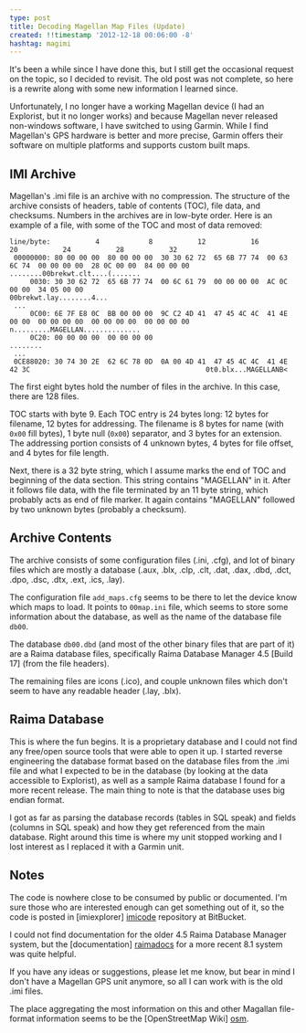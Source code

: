 ```yaml
---
type: post
title: Decoding Magellan Map Files (Update)
created: !!timestamp '2012-12-18 00:06:00 -8'
hashtag: magimi
---
```

It's been a while since I have done this, but I still get the occasional request on the topic, so I decided to revisit. The old post was not complete, so here is a rewrite along with some new information I learned since. 

Unfortunately, I no longer have a working Magellan device (I had an Explorist, but it no longer works) and because Magellan never released non-windows software, I have switched to using Garmin. While I find Magellan's GPS hardware is better and more precise, Garmin offers their software on multiple platforms and supports custom built maps.

## IMI Archive

Magellan's .imi file is an archive with no compression. The structure of the archive consists of headers, table of contents (TOC), file data, and checksums. Numbers in the archives are in low-byte order. Here is an example of a file, with some of the TOC and most of data removed:

    line/byte:           4            8           12           16           20           24           28           32
     00000000: 80 00 00 00  80 00 00 00  30 30 62 72  65 6B 77 74  00 63 6C 74  00 00 00 00  28 0C 00 00  84 00 00 00    ........00brekwt.clt....(.......
         0030: 30 30 62 72  65 6B 77 74  00 6C 61 79  00 00 00 00  AC 0C 00 00  34 05 00 00                              00brekwt.lay........4...
     ...
         0C00: 6E 7F E8 0C  BB 00 00 00  9C C2 4D 41  47 45 4C 4C  41 4E 00 00  00 00 00 00  00 00 00 00  00 00 00 00    n.........MAGELLAN..............
         0C20: 00 00 00 00  00 00 00 00                                                                                  ........
     ...
     0CE88020: 30 74 30 2E  62 6C 78 0D  0A 00 4D 41  47 45 4C 4C  41 4E 42 3C                                           0t0.blx...MAGELLANB<

The first eight bytes hold the number of files in the archive. In this case, there are 128 files.

TOC starts with byte 9. Each TOC entry is 24 bytes long: 12 bytes for filename, 12 bytes for addressing. The filename is 8 bytes for name (with `0x00` fill bytes), 1 byte null (`0x00`) separator, and 3 bytes for an extension. The addressing portion consists of 4 unknown bytes, 4 bytes for file offset, and 4 bytes for file length.

Next, there is a 32 byte string, which I assume marks the end of TOC and beginning of the data section. This string contains "MAGELLAN" in it. After it follows file data, with the file terminated by an 11 byte string, which probably acts as end of file marker. It again contains "MAGELLAN" followed by two unknown bytes (probably a checksum).

## Archive Contents

The archive consists of some configuration files (.ini, .cfg), and lot of binary files which are mostly a database (.aux, .blx, .clp, .clt, .dat, .dax, .dbd, .dct, .dpo, .dsc, .dtx, .ext, .ics, .lay).

The configuration file `add_maps.cfg` seems to be there to let the device know which maps to load. It points to `00map.ini` file, which seems to store some information about the database, as well as the name of the database file `db00`.

The database `db00.dbd` (and most of the other binary files that are part of it) are a Raima database files, specifically Raima Database Manager 4.5 \[Build 17\] (from the file headers).

The remaining files are icons (.ico), and couple unknown files which don't seem to have any readable header (.lay, .blx).

## Raima Database

This is where the fun begins. It is a proprietary database and I could not find any free/open source tools that were able to open it up. I started reverse engineering the database format based on the database files from the .imi file and what I expected to be in the database (by looking at the data accessible to Explorist), as well as a sample Raima database I found for a more recent release. The main thing to note is that the database uses big endian format.

I got as far as parsing the database records (tables in SQL speak) and fields (columns in SQL speak) and how they get referenced from the main database. Right around this time is where my unit stopped working and I lost interest as I replaced it with a Garmin unit.

## Notes

The code is nowhere close to be consumed by public or documented. I'm sure those who are interested enough can get something out of it, so the code is posted in [imiexplorer] [imicode] repository at BitBucket.

I could not find documentation for the older 4.5 Raima Database Manager system, but the [documentation] [raimadocs] for a more recent 8.1 system was quite helpful.

If you have any ideas or suggestions, please let me know, but bear in mind I don't have a Magellan GPS unit anymore, so all I can work with is the old .imi files.

The place aggregating the most information on this and other Magallan file-format information seems to be the [OpenStreetMap Wiki] [osm].

[imicode]: https://bitbucket.org/mayo/imiexplorer/src
[raimadocs]: http://docs.raima.com/rdme/8_1/
[osm]: http://wiki.openstreetmap.org/wiki/OSM_Map_On_Magellan/Format
